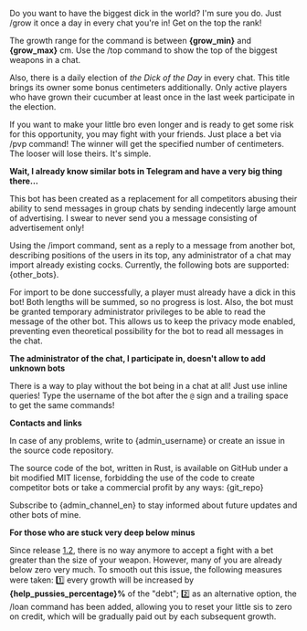 Do you want to have the biggest dick in the world? I'm sure you do. Just /grow it once a day in every chat you're in! Get on the top the rank!

The growth range for the command is between <b>{grow_min}</b> and <b>{grow_max}</b> cm. Use the /top command to show the top of the biggest weapons in a chat.

Also, there is a daily election of <i>the Dick of the Day</i> in every chat. This title brings its owner some bonus centimeters additionally. Only active players who have grown their cucumber at least once in the last week participate in the election.

If you want to make your little bro even longer and is ready to get some risk for this opportunity, you may fight with your friends. Just place a bet via /pvp command! The winner will get the specified number of centimeters. The looser will lose theirs. It's simple.

<b>Wait, I already know similar bots in Telegram and have a very big thing there…</b>

This bot has been created as a replacement for all competitors abusing their ability to send messages in group chats by sending indecently large amount of advertising. I swear to never send you a message consisting of advertisement only!

Using the /import command, sent as a reply to a message from another bot, describing positions of the users in its top, any administrator of a chat may import already existing cocks. Currently, the following bots are supported: {other_bots}.

For import to be done successfully, a player must already have a dick in this bot! Both lengths will be summed, so no progress is lost. Also, the bot must be granted temporary administrator privileges to be able to read the message of the other bot. This allows us to keep the privacy mode enabled, preventing even theoretical possibility for the bot to read all messages in the chat.

<b>The administrator of the chat, I participate in, doesn't allow to add unknown bots</b>

There is a way to play without the bot being in a chat at all! Just use inline queries! Type the username of the bot after the <code>@</code> sign and a trailing space to get the same commands!

<b>Contacts and links</b>

In case of any problems, write to {admin_username} or create an issue in the source code repository.

The source code of the bot, written in Rust, is available on GitHub under a bit modified MIT license, forbidding the use of the code to create competitor bots or take a commercial profit by any ways: {git_repo}

Subscribe to {admin_channel_en} to stay informed about future updates and other bots of mine.


<b>For those who are stuck very deep below minus</b>

Since release <a href="https://github.com/kozalosev/DickGrowerBot/releases/tag/v1.2.0">1.2</a>, there is no way anymore to accept a fight with a bet greater than the size of your weapon. However, many of you are already below zero very much. To smooth out this issue, the following measures were taken:
1️⃣ every growth will be increased by <b>{help_pussies_percentage}%</b> of the "debt";
2️⃣ as an alternative option, the /loan command has been added, allowing you to reset your little sis to zero on credit, which will be gradually paid out by each subsequent growth.
